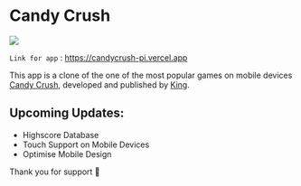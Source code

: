# Candy Crush

![](https://upload.wikimedia.org/wikipedia/ro/b/bc/Candy_Crush_logo.png)

`Link for app` : <https://candycrush-pi.vercel.app>

This app is a clone of the one of the most popular games on mobile devices [Candy Crush](https://www.king.com/game/candycrush), developed and published by   [King](https://www.king.com/).


Upcoming Updates:
-------------
- Highscore Database
- Touch Support on Mobile Devices
- Optimise Mobile Design


Thank you for support 🤝
